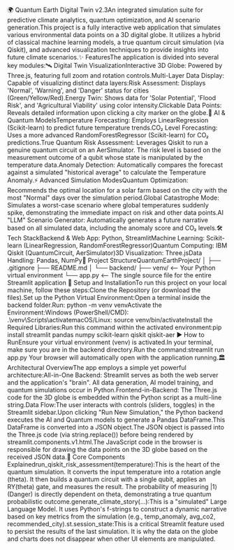 🌍 Quantum Earth Digital Twin v2.3An integrated simulation suite for predictive climate analytics, quantum optimization, and AI scenario generation.This project is a fully interactive web application that simulates various environmental data points on a 3D digital globe. It utilizes a hybrid of classical machine learning models, a true quantum circuit simulation (via Qiskit), and advanced visualization techniques to provide insights into future climate scenarios.✨ FeaturesThe application is divided into several key modules:🛰️ Digital Twin VisualizationInteractive 3D Globe: Powered by Three.js, featuring full zoom and rotation controls.Multi-Layer Data Display: Capable of visualizing distinct data layers:Risk Assessment: Displays 'Normal', 'Warning', and 'Danger' status for cities (Green/Yellow/Red).Energy Twin: Shows data for 'Solar Potential', 'Flood Risk', and 'Agricultural Viability' using color intensity.Clickable Data Points: Reveals detailed information upon clicking a city marker on the globe.🤖 AI & Quantum ModelsTemperature Forecasting: Employs LinearRegression (Scikit-learn) to predict future temperature trends.CO₂ Level Forecasting: Uses a more advanced RandomForestRegressor (Scikit-learn) for CO₂ predictions.True Quantum Risk Assessment: Leverages Qiskit to run a genuine quantum circuit on an AerSimulator. The risk level is based on the measurement outcome of a qubit whose state is manipulated by the temperature data.Anomaly Detection: Automatically compares the forecast against a simulated "historical average" to calculate the Temperature Anomaly.⚡ Advanced Simulation ModesQuantum Optimization: Recommends the optimal location for a solar farm based on the city with the most "Normal" days over the simulation period.Global Catastrophe Mode: Simulates a worst-case scenario where global temperatures suddenly spike, demonstrating the immediate impact on risk and other data points.AI "LLM" Scenario Generator: Automatically generates a future narrative based on all simulated data, including the anomaly score and CO₂ levels.🛠️ Tech StackBackend & Web App: Python, StreamlitMachine Learning: Scikit-learn (LinearRegression, RandomForestRegressor)Quantum Computing: IBM Qiskit (QuantumCircuit, AerSimulator)3D Visualization: Three.jsData Handling: Pandas, NumPy📂 Project StructureQuantumEarthProject/
│
├── .gitignore
├── README.md
│
└── backend/
    ├── venv/                 <-- Your Python virtual environment
    └── app.py                <-- The single source file for the entire Streamlit application
🚀 Setup and InstallationTo run this project on your local machine, follow these steps:Clone the Repository (or download the files).Set up the Python Virtual Environment:Open a terminal inside the backend folder.Run: python -m venv venvActivate the Environment:Windows (PowerShell/CMD): .\venv\Scripts\activatemacOS/Linux: source venv/bin/activateInstall the Required Libraries:Run this command within the activated environment:pip install streamlit pandas numpy scikit-learn qiskit qiskit-aer
▶️ How to RunEnsure your virtual environment (venv) is activated.In your terminal, make sure you are in the backend directory.Run the command:streamlit run app.py
Your browser will automatically open with the application running.🏛️ Architectural OverviewThe app employs a simple yet powerful architecture:All-in-One Backend: Streamlit serves as both the web server and the application's "brain". All data generation, AI model training, and quantum simulations occur in Python.Frontend-in-Backend: The Three.js code for the 3D globe is embedded within the Python script as a multi-line string.Data Flow:The user interacts with controls (sliders, toggles) in the Streamlit sidebar.Upon clicking "Run New Simulation," the Python backend executes the AI and Quantum models to generate a Pandas DataFrame.This DataFrame is converted into a JSON object.The JSON object is passed into the Three.js code (via string.replace()) before being rendered by streamlit.components.v1.html.The JavaScript code in the browser is responsible for drawing the data points on the 3D globe based on the received JSON data.🧠 Core Components Explainedrun_qiskit_risk_assessment(temperature):This is the heart of the quantum simulation. It converts the input temperature into a rotation angle (theta). It then builds a quantum circuit with a single qubit, applies an RY(theta) gate, and measures the result. The probability of measuring |1⟩ (Danger) is directly dependent on theta, demonstrating a true quantum probabilistic outcome.generate_climate_story(...):This is a "simulated" Large Language Model. It uses Python's f-strings to construct a dynamic narrative based on key metrics from the simulation (e.g., temp_anomaly, avg_co2, recommended_city).st.session_state:This is a critical Streamlit feature used to persist the results of the last simulation. It is why the data on the globe and charts does not disappear when other UI elements are manipulated.
